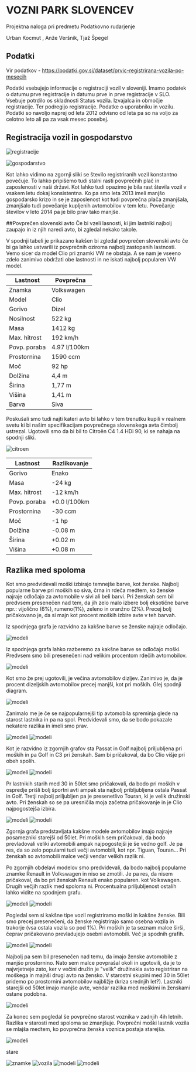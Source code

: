 # VOZNI PARK SLOVENCEV

Projektna naloga pri predmetu Podatkovno rudarjenje

Urban Kocmut ,
Anže Veršnik,
Tjaž Špegel

## Podatki

Vir podatkov - https://podatki.gov.si/dataset/prvic-registrirana-vozila-po-mesecih

Podatki vsebujejo informacije o registraciji vozil v sloveniji.
Imamo podatek o datumu prve registracije in datumu
prve in prve registracije v SLO. Vsebuje potrdilo os skladnosti
Status vozila. Izvajalca in območje registracije. Ter podregijo
registracije. Podatke o uporabniku in vozilu. Podatki so navoljo naprej
od leta 2012 odvisno od leta pa so na voljo za celotno leto
ali pa za vsak mesec posebej.

## Registracija vozil in gospodarstvo

![registracije](https://github.com/UrbanKocmut/PR17AUT/blob/master/pictures/registracije_po_letih.png)

![gospodarstvo](https://github.com/UrbanKocmut/PR17AUT/blob/master/pictures/slovenska_zaposlenost.png)

Kot lahko vidimo na zgornji sliki se število registriranih vozil konstantno povečuje. To lahko pripišemo tudi stalni rasti 
povprečnih plač in zaposlenosti v naši državi. Kot lahko tudi opazimo je bila rast števila vozil v vsakem letu dokaj konsistentna.
Ko pa smo leta 2013 imeli manjšo gospodarsko krizo in se je zaposlenost kot tudi povprečna plača zmanjšala, zmanjšalo
tudi povečanje kupljenih avtomobilov v tem letu. Povečanje številov v leto 2014 pa je bilo prav tako manjše.



##Povprečen slovenski avto
Če bi vzeli lasnosti, ki jim lastniki najbolj zaupajo in iz njih naredi avto, bi zgledal nekako takole.

V spodnji tabeli je prikazano kakšen bi zgledal povprečen slovenski avto če bi ga lahko ustvarili iz povprečnih oziroma najbolj zastopanih lastnosti. Vemo sicer da model Clio pri znamki VW ne obstaja. A se nam je vseeno zdelo zanimivo obdržati obe lastnosti in ne iskati najbolj popularen VW model.

Lastnost | Povprečna
------------ | -------------
Znamka | Volkswagen
Model | Clio
Gorivo | Dizel
Nosilnost | 522 kg
Masa | 1412 kg
Max. hitrost | 192 km/h
Povp. poraba | 4.97 l/100km
Prostornina | 1590 ccm
Moč | 92 hp
Dolžina | 4,4 m
Širina | 1,77 m
Višina | 1,41 m
Barva | Siva


Poskušali smo tudi najti kateri avto bi lahko v tem trenutku kupili v realnem svetu ki bi našim specifikacijam povprečnega
slovenskega avta čimbolj ustrezal. Ugotovili smo da bi bil to Citroën C4 1.4 HDi 90, ki se nahaja na spodnji sliki. 

![citroen](https://github.com/UrbanKocmut/PR17AUT/blob/master/pictures/citroen.jpg)

Lastnost | Razlikovanje
------------ | -------------
Gorivo | Enako
Masa | -24 kg
Max. hitrost | -12 km/h
Povp. poraba | +0.0 l/100km
Prostornina | -30 ccm
Moč | -1 hp
Dolžina | -0.08 m
Širina | +0.02 m
Višina | +0.08 m

## Razlika med spoloma

Kot smo predvidevali moški izbirajo temnejše barve, kot ženske. Najbolj popularne barve pri moških so siva, črna in rdeča medtem, ko ženske najraje odločajo
za avtomobile v sivi ali beli barvi. Pri ženskah sem bil predvsem presenečen nad tem, da jih zelo malo izbere bolj eksotične barve npr.: vijolično (6%), rumeno(1%),
zeleno in oranžno (2%). Precej bolj pričakovano je, da si majn kot procent moških izbire avte v teh barvah.

Iz spodnjega grafa je razvidno za kakšne barve se ženske najraje odločajo.

![modeli](https://github.com/UrbanKocmut/PR17AUT/blob/master/pictures/barve_zenske.jpg)

Iz spodnjega grafa lahko razberemo za kakšne barve se odločajo moški. Predvsem smo bili presenečeni nad velikim procentom rdečih avtomobilov.

![modeli](https://github.com/UrbanKocmut/PR17AUT/blob/master/pictures/barve_moski.JPG)

Kot smo že prej ugotovili, je večina avtomobilov dizljev. Zanimivo je, da je procent dizeljskih avtomobilov precej manjši, kot pri moških. 
Glej spodnji diagram.

![modeli](https://github.com/UrbanKocmut/PR17AUT/blob/master/pictures/bencin.jpg)

Zanimalo me je če se najpopularnejši tip avtomobila spreminja glede na starost lastnika in pa na spol. Predvidevali smo, da se bodo pokazale nekatere razlika in imeli smo prav.

![modeli](https://github.com/UrbanKocmut/PR17AUT/blob/master/pictures/model_mlaj_30_z.JPG)
![modeli](https://github.com/UrbanKocmut/PR17AUT/blob/master/pictures/model_mlaj_30_m.JPG)

Kot je razvidno iz zgornjih grafov sta Passat in Golf najbolj priljubljena pri moških in pa Golf in C3 pri ženskah. Sam bi pričakoval, da bo Clio višje pri obeh spolih.

![modeli](https://github.com/UrbanKocmut/PR17AUT/blob/master/pictures/model_30_50_z.JPG)
![modeli](https://github.com/UrbanKocmut/PR17AUT/blob/master/pictures/model_30_50_m.JPG)

Pr lastnikih starih med 30 in 50let smo pričakovali, da bodo pri moških v ospredje prišli bolj športni avti ampak sta najbolj pribljubljena ostala Passat in Golf. Tretji najbolj
priljubljen pa je presenetlivo Touran, ki je velik družinski avto. Pri ženskah so se pa uresničila moja začetna pričakovanje in je Clio najpogostejša izbira.

![modeli](https://github.com/UrbanKocmut/PR17AUT/blob/master/pictures/model_vec_ko_50_z.JPG)
![modeli](https://github.com/UrbanKocmut/PR17AUT/blob/master/pictures/model_vec_ko_50_m.JPG)

Zgornja grafa predstavljata kakšne modele avtomobilov imajo najraje posamezniki starejši od 50let. Pri moških sem pričakoval, da bodo prevladovali veliki avtomobili ampak 
najpogostejši je še vedno golf. Je pa res, da so zelo popularni tudi večji avtomobili, kot npr. Tiguan, Touran... Pri ženskah so avtomobili malce večji vendar velikih razlik ni.

Po zgornjih obdelavi modelov smo predvidevali, da bodo najbolj popularne znamke Renault in Volkswagen in niso se zmotili. Je pa res, da nisem pričakoval, da bo pri ženskah Renault enako popularen. 
kot Volkswagen. Drugih večjih razlik med spoloma ni. Procentualna priljubljenost ostalih lahko vidite  na spodnjem grafu.

![modeli](https://github.com/UrbanKocmut/PR17AUT/blob/master/pictures/znamke_m.JPG)
![modeli](https://github.com/UrbanKocmut/PR17AUT/blob/master/pictures/znamke_z.JPG)

Pogledal sem si kakšne tipe vozil registriramo moški in kakšne ženske. Bili smo precej presenečeni, da ženske registrirajo samo osebna vozila in trakorje (vsa ostala vozila so pod 1%).
Pri moških je ta seznam malce širši, čeprav pričakovano prevladujejo osebni avtomobili. Več ja spodnih grafih.

![modeli](https://github.com/UrbanKocmut/PR17AUT/blob/master/pictures/tipi_vozil_m.JPG)
![modeli](https://github.com/UrbanKocmut/PR17AUT/blob/master/pictures/tipi_vozil_z.JPG)

Najbolj pa sem bil presenečen nad temu, da imajo ženske avtomobile z manjšo prostornino. Nato sem malce povprašal okoli in ugotovili, da je to najvrjetneje zato, ker 
v večini družin je "velik" družinskia avto registriran na moškega in majnši drugi avto na žensko. V starostni skupini med 30 in 50let pridemo po prostornini avtomobilov najbližje (kriza srednjih let?).
Lastniki starejši od 50let imajo manjše avte, vendar razlika med moškimi in ženskami ostane podobna. 

![modeli](https://github.com/UrbanKocmut/PR17AUT/blob/master/pictures/prostornina.JPG)

Za konec sem pogledal še povprečno starost voznika v zadnjih 4ih letnih. Razlika v starosti med spoloma se zmanjšuje. Povprečni moški lastnik vozila se mlajša medtem, ko povprečna ženska voznica postaja starejša.

![modeli](https://github.com/UrbanKocmut/PR17AUT/blob/master/pictures/starost_voznika.jpg)


stare

![znamke](https://github.com/UrbanKocmut/PR17AUT/blob/master/pictures/priljubljeneZnamke.png)
![vozila](https://github.com/UrbanKocmut/PR17AUT/blob/master/pictures/RegistriranaVozila.png)
![modeli](https://github.com/UrbanKocmut/PR17AUT/blob/master/pictures/priljubljeniModeli.png)
![modeli](https://github.com/UrbanKocmut/PR17AUT/blob/master/pictures/st_vozil_diz_ben.png)